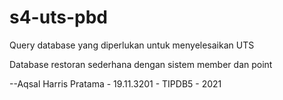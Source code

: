 # s4-uts-pbd
Query database yang diperlukan untuk menyelesaikan UTS

Database restoran sederhana dengan sistem member dan point

--Aqsal Harris Pratama - 19.11.3201 - TIPDB5 - 2021
